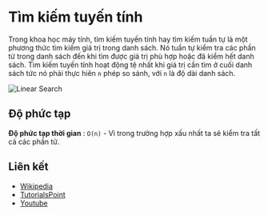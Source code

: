 # Tìm kiếm tuyến tính

Trong khoa học máy tính, tìm kiếm tuyến tính hay tìm kiếm tuần tự là một phương thức tìm kiếm giá trị trong danh sách. Nó tuần tự kiểm tra các phần tử trong danh sách đến khi tìm được giá trị phù hợp hoặc đã kiểm hết danh sách. Tìm kiếm tuyến tính hoạt động tệ nhất khi giá trị cần tìm ở cuối danh sách tức nó phải thực hiên `n` phép so sánh, với `n` là độ dài danh sách.

![Linear Search](https://www.tutorialspoint.com/data_structures_algorithms/images/linear_search.gif)

## Độ phức tạp

**Độ phức tạp thời gian** : `O(n)` - Vì trong trường hợp xấu nhất ta sẽ kiểm tra tất cả các phần tử.

## Liên kết
- [Wikipedia](https://en.wikipedia.org/wiki/Linear_search)
- [TutorialsPoint](https://www.tutorialspoint.com/data_structures_algorithms/linear_search_algorithm.htm)
- [Youtube](https://www.youtube.com/watch?v=SGU9duLE30w)